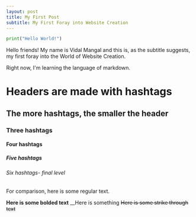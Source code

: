 ```yaml
---
layout: post
title: My First Post
subtitle: My First Foray into Website Creation
---
```


```python
print("Hello World!")
```
Hello friends! My name is Vidal Mangal and this is, as the subtitle suggests, my first foray into the
World of Website Creation.

Right now, I'm learning the language of markdown.

# Headers are made with hashtags
## The more hashtags, the smaller the header
### Three hashtags
#### Four hashtags
##### Five hashtags
###### Six hashtags- final level
For comparison, here is some regular text.

**Here is some bolded text**
__Here is something
~~Here is some strike through text~~
